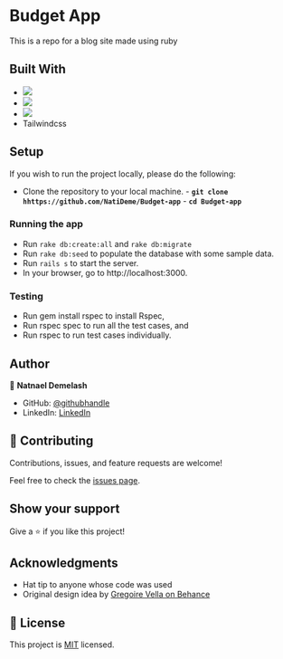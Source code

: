 # Budget App

This is a repo for a blog site made using ruby

## Built With

- ![](https://img.shields.io/badge/Github-blueviolet)
- ![](https://img.shields.io/badge/Ruby-red)
- ![](https://img.shields.io/badge/postgres-%23316192.svg?style=for-the-badge&logo=postgresql&logoColor=white)
- Tailwindcss

## Setup

If you wish to run the project locally, please do the following:

- Clone the repository to your local machine. - **`git clone hhttps://github.com/NatiDeme/Budget-app`** - **`cd Budget-app`**

### Running the app

- Run `rake db:create:all` and `rake db:migrate`
- Run `rake db:seed` to populate the database with some sample data.
- Run `rails s` to start the server.
- In your browser, go to http://localhost:3000.

### Testing

- Run gem install rspec to install Rspec,
- Run rspec spec to run all the test cases, and
- Run rspec to run test cases individually.

## Author

👤 **Natnael Demelash**

- GitHub: [@githubhandle](https://github.com/NatiDeme)
- LinkedIn: [LinkedIn](https://www.linkedin.com/in/natnael-demelash/)

## 🤝 Contributing

Contributions, issues, and feature requests are welcome!

Feel free to check the [issues page](https://github.com/Terbeche/Catalog-Ruby-Capstone/issues).

## Show your support

Give a ⭐️ if you like this project!

## Acknowledgments

- Hat tip to anyone whose code was used
- Original design idea by [Gregoire Vella on Behance](https://www.behance.net/gregoirevella)

## 📝 License

This project is [MIT](./MIT.md) licensed.
